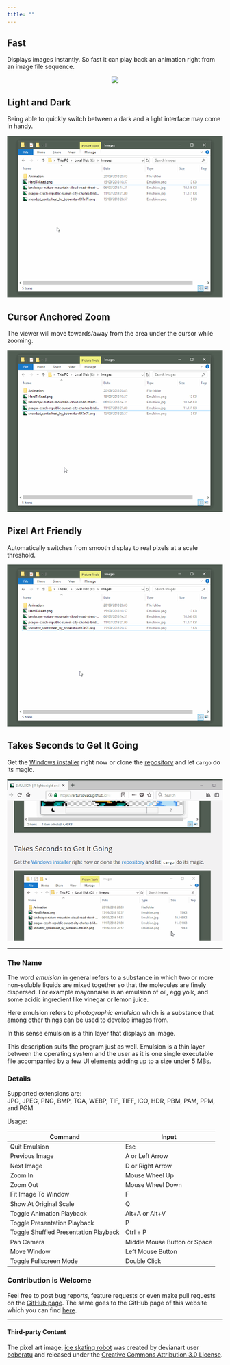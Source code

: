```yaml
---
title: ""
---
```


## Fast

Displays images instantly. So fast it can play back an animation right from an image file sequence.

<p align="center">
  <img src="gif/animation.gif">
</p>

## Light and Dark

Being able to quickly switch between a dark and a light interface may come in handy.

<p align="center">
  <img src="gif/light-dark.gif">
</p>

## Cursor Anchored Zoom

The viewer will move towards/away from the area under the cursor while zooming.

<p align="center">
  <img src="gif/zoom.gif">
</p>

## Pixel Art Friendly

Automatically switches from smooth display to real pixels at a scale threshold.

<p align="center">
  <img src="gif/pixel-art.gif">
</p>

## Takes Seconds to Get It Going

Get the [Windows installer](#installer-link) right now or clone the [repository](https://github.com/ArturKovacs/emulsion) and let `cargo` do its magic.

<p align="center">
  <img src="gif/install.gif">
</p>

--------

### The Name

The word _emulsion_ in general refers to a substance in which two or more non-soluble liquids are mixed together so that the molecules are finely dispersed. For example mayonnaise is an emulsion of oil, egg yolk, and some acidic ingredient like vinegar or lemon juice.

Here emulsion refers to _photographic emulsion_ which is a substance that among other things can be used to develop images from.

In this sense emulsion is a thin layer that displays an image.

This description suits the program just as well. Emulsion is a thin layer between the operating system and the user as it is one single executable file accompanied by a few UI elements adding up to a size under 5 MBs.

### Details

Supported extensions are:<br/>
JPG, JPEG, PNG, BMP, TGA, WEBP, TIF, TIFF, ICO, HDR, PBM, PAM, PPM, and PGM

Usage:

| Command                               | Input                        |
| ------------------------------------- | ---------------------------- |
| Quit Emulsion                         | Esc                          |
| Previous Image                        | A or Left Arrow              |
| Next Image                            | D or Right Arrow             |
| Zoom In                               | Mouse Wheel Up               |
| Zoom Out                              | Mouse Wheel Down             |
| Fit Image To Window                   | F                            |
| Show At Original Scale                | Q                            |
| Toggle Animation Playback             | Alt+A or Alt+V               |
| Toggle Presentation Playback          | P                            |
| Toggle Shuffled Presentation Playback | Ctrl + P                     |
| Pan Camera                            | Middle Mouse Button or Space |
| Move Window                           | Left Mouse Button            |
| Toggle Fullscreen Mode                | Double Click                 |


### Contribution is Welcome

Feel free to post bug reports, feature requests or even make pull requests on the [GitHub page](https://github.com/ArturKovacs/emulsion). The same goes to the GitHub page of this website which you can find [here](https://github.com/ArturKovacs/emulsion-website).

--------

#### Third-party Content

The pixel art image, [ice skating robot](https://www.deviantart.com/boberatu/art/Snowbot-Spritesheet-579824187) was created by devianart user [boberatu](https://www.deviantart.com/boberatu) and released under the [Creative Commons Attribution 3.0 License](http://creativecommons.org/licenses/by/3.0/).

